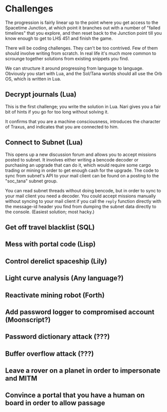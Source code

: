 # Challenges

The progression is fairly linear up to the point where you get access to the
Spacetime Junction, at which point it branches out with a number of "failed
timelines" that you explore, and then reset back to the Junction point till you
know enough to get to LHS 451 and finish the game.

There will be coding challenges. They can't be too contrived. Few of them should
involve writing from scratch. In real life it's much more common to scrounge
together solutions from existing snippets you find.

We can structure it around progressing from language to language. Obviously you
start with Lua, and the Sol/Tana worlds should all use the Orb OS, which is
written in Lua.

## Decrypt journals (Lua)

This is the first challenge; you write the solution in Lua. Nari gives you a
fair bit of hints if you go for too long without solving it.

It confirms that you are a machine consciousness, introduces the character of
Traxus, and indicates that you are connected to him.

## Connect to Subnet (Lua)

This opens up a new discussion forum and allows you to accept missions posted to
subnet. It involves either writing a bencode decoder or purchasing an upgrade
that can do it, which would require some cargo trading or mining in order to get
enough cash for the upgrade. The code to sync from subnet's API to your mail
client can be found on a posting to the "soc_tana" subnet group.

You can read subnet threads without doing bencode, but in order to sync to your
mail client you need a decoder. You could accept missions manually without
syncing to your mail client if you call the `reply` function directly with the
message-id header you find from dumping the subnet data directly to the
console. (Easiest solution; most hacky.)

## Get off travel blacklist (SQL)

## Mess with portal code (Lisp)

## Control derelict spaceship (Lily)

## Light curve analysis (Any language?)

## Reactivate mining robot (Forth)

## Add password logger to compromised account (Moonscript?)

## Password dictionary attack (???)

## Buffer overflow attack (???)

## Leave a rover on a planet in order to impersonate and MITM

## Convince a portal that you have a human on board in order to allow passage
